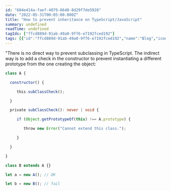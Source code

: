 ```yaml
---
id: "604e414a-faef-4079-8640-8d29f7de5928"
date: "2022-05-31T00:05:00.000Z"
title: "How to prevent inheritance on TypeScript/JavaScript"
summary: undefined
readTime: undefined
tagIds: ["ffcd889d-91ab-49a0-9ff6-e7192fced192"]
tags: [{"id":"ffcd889d-91ab-49a0-9ff6-e7192fced192","name":"Blog","icon":"🌐"}]
--- 
```

 
"There is no direct way to prevent subclassing in TypeScript. The indirect way is to add a check in the constructor to prevent instantiating a different prototype from the one creating the object:


```typescript
class A {

  constructor() {

     this.subClassCheck();

  }

  private subClassCheck(): never | void {

     if (Object.getPrototypeOf(this) !== A.prototype) {

        throw new Error("Cannot extend this class.");

     }

  }

}

class B extends A {}

let a = new A(); // OK

let b = new B(); // fail

```

